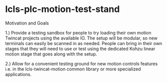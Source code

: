 # lcls-plc-motion-test-stand

Motivation and Goals

 1.) Provide a testing sandbox for people to try loading their own motion Twincat projects using the available IO. The setup will be modular, so new terminals can easily be scanned in as needed. People can bring in their own stages that they will need to use or test using the dedicated Kohzu linear motion stage that goes along with the setup.

 2.) Allow for a convenient testing ground for new motion controls features i.e. in the lcls-twincat-motion common library or more specialized applications.
